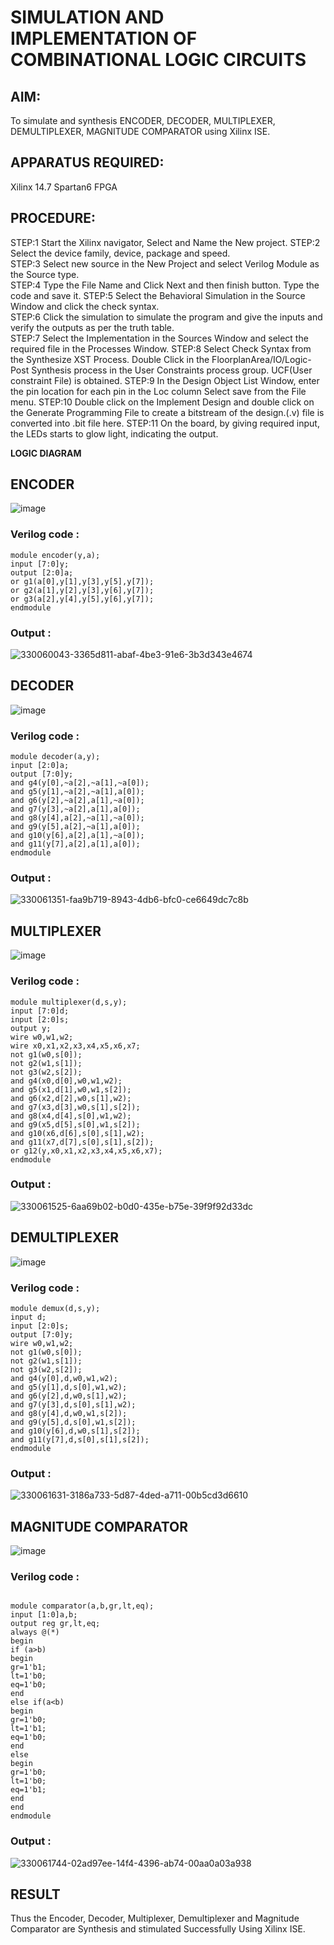 # SIMULATION AND IMPLEMENTATION OF  COMBINATIONAL LOGIC CIRCUITS

## AIM: 
 To simulate and synthesis ENCODER, DECODER, MULTIPLEXER, DEMULTIPLEXER, MAGNITUDE COMPARATOR using Xilinx ISE.

## APPARATUS REQUIRED:
Xilinx 14.7
Spartan6 FPGA

## PROCEDURE:
STEP:1  Start  the Xilinx navigator, Select and Name the New project.
STEP:2  Select the device family, device, package and speed.       
STEP:3  Select new source in the New Project and select Verilog Module as the Source type.                       
STEP:4  Type the File Name and Click Next and then finish button. Type the code and save it.
STEP:5  Select the Behavioral Simulation in the Source Window and click the check syntax.                       
STEP:6  Click the simulation to simulate the program and  give the inputs and verify the outputs as per the truth table.               
STEP:7  Select the Implementation in the Sources Window and select the required file in the Processes Window.
STEP:8  Select Check Syntax from the Synthesize  XST Process. Double Click in the  FloorplanArea/IO/Logic-Post Synthesis process in the User Constraints process group. UCF(User constraint File) is obtained. 
STEP:9  In the Design Object List Window, enter the pin location for each pin in the Loc column Select save from the File menu.
STEP:10 Double click on the Implement Design and double click on the Generate Programming File to create a bitstream of the design.(.v) file is converted into .bit file here.
STEP:11  On the board, by giving required input, the LEDs starts to glow light, indicating the output.

**LOGIC DIAGRAM**

## ENCODER

![image](https://github.com/navaneethans/VLSI-LAB-EXP-2/assets/6987778/3cd1f95e-7531-4cad-9154-fdd397ac439e)

### Verilog code :
```
module encoder(y,a);
input [7:0]y;
output [2:0]a;
or g1(a[0],y[1],y[3],y[5],y[7]);
or g2(a[1],y[2],y[3],y[6],y[7]);
or g3(a[2],y[4],y[5],y[6],y[7]);
endmodule
```

### Output :
![330060043-3365d811-abaf-4be3-91e6-3b3d343e4674](https://github.com/gladsinpaul/VLSI-LAB-EXP-2/assets/117917349/8f0446c4-32a9-416c-b4c3-846b0371fb0f)

## DECODER

![image](https://github.com/navaneethans/VLSI-LAB-EXP-2/assets/6987778/45a5e6cf-bbe0-4fd5-ac84-e5ad4477483b)

### Verilog code :
```
module decoder(a,y);
input [2:0]a;
output [7:0]y;
and g4(y[0],~a[2],~a[1],~a[0]);
and g5(y[1],~a[2],~a[1],a[0]);
and g6(y[2],~a[2],a[1],~a[0]);
and g7(y[3],~a[2],a[1],a[0]);
and g8(y[4],a[2],~a[1],~a[0]);
and g9(y[5],a[2],~a[1],a[0]);
and g10(y[6],a[2],a[1],~a[0]);
and g11(y[7],a[2],a[1],a[0]);
endmodule
```

### Output :
![330061351-faa9b719-8943-4db6-bfc0-ce6649dc7c8b](https://github.com/gladsinpaul/VLSI-LAB-EXP-2/assets/117917349/45ae795b-dd8e-493b-9a74-63cdf97cf792)

## MULTIPLEXER

![image](https://github.com/navaneethans/VLSI-LAB-EXP-2/assets/6987778/427f75b2-8e67-44b9-ac45-a66651787436)

### Verilog code :
```
module multiplexer(d,s,y);
input [7:0]d;
input [2:0]s;
output y;
wire w0,w1,w2;
wire x0,x1,x2,x3,x4,x5,x6,x7;
not g1(w0,s[0]);
not g2(w1,s[1]);
not g3(w2,s[2]);
and g4(x0,d[0],w0,w1,w2);
and g5(x1,d[1],w0,w1,s[2]);
and g6(x2,d[2],w0,s[1],w2);
and g7(x3,d[3],w0,s[1],s[2]);
and g8(x4,d[4],s[0],w1,w2);
and g9(x5,d[5],s[0],w1,s[2]);
and g10(x6,d[6],s[0],s[1],w2);
and g11(x7,d[7],s[0],s[1],s[2]);
or g12(y,x0,x1,x2,x3,x4,x5,x6,x7);
endmodule
```

### Output :
![330061525-6aa69b02-b0d0-435e-b75e-39f9f92d33dc](https://github.com/gladsinpaul/VLSI-LAB-EXP-2/assets/117917349/6716d18a-f71f-427e-a365-894be851b02d)

## DEMULTIPLEXER

![image](https://github.com/navaneethans/VLSI-LAB-EXP-2/assets/6987778/1c45a7fc-08ac-4f76-87f2-c084e7150557)

### Verilog code :
```
module demux(d,s,y);
input d;
input [2:0]s;
output [7:0]y;
wire w0,w1,w2;
not g1(w0,s[0]);
not g2(w1,s[1]);
not g3(w2,s[2]);
and g4(y[0],d,w0,w1,w2);
and g5(y[1],d,s[0],w1,w2);
and g6(y[2],d,w0,s[1],w2);
and g7(y[3],d,s[0],s[1],w2);
and g8(y[4],d,w0,w1,s[2]);
and g9(y[5],d,s[0],w1,s[2]);
and g10(y[6],d,w0,s[1],s[2]);
and g11(y[7],d,s[0],s[1],s[2]);
endmodule
```

### Output :
![330061631-3186a733-5d87-4ded-a711-00b5cd3d6610](https://github.com/gladsinpaul/VLSI-LAB-EXP-2/assets/117917349/d360b57c-3ee8-430a-87f6-ae66cb9f9751)

## MAGNITUDE COMPARATOR

![image](https://github.com/navaneethans/VLSI-LAB-EXP-2/assets/6987778/b2fe7a05-6bf7-4dcb-8f5d-28abbf7ea8c2)

### Verilog code :
```

module comparator(a,b,gr,lt,eq);
input [1:0]a,b;
output reg gr,lt,eq;
always @(*)
begin
if (a>b)
begin
gr=1'b1;
lt=1'b0;
eq=1'b0;
end
else if(a<b)
begin
gr=1'b0;
lt=1'b1;
eq=1'b0;
end
else
begin
gr=1'b0;
lt=1'b0;
eq=1'b1;
end
end
endmodule
```

### Output :
![330061744-02ad97ee-14f4-4396-ab74-00aa0a03a938](https://github.com/gladsinpaul/VLSI-LAB-EXP-2/assets/117917349/f992b589-d5c8-4021-83dd-d734bcc402a3)

## RESULT
Thus the Encoder, Decoder, Multiplexer, Demultiplexer and Magnitude Comparator are Synthesis and stimulated Successfully Using Xilinx ISE.
